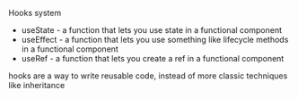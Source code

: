 Hooks system

- useState - a function that lets you use state in a functional component
- useEffect - a function that lets you use something like lifecycle methods in a functional component
- useRef - a function that lets you create a ref in a functional component

hooks are a way to write reusable code, instead of more classic techniques like inheritance
